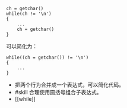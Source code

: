 ```
ch = getchar()
while(ch != '\n')
{
	...
	ch = getchar()
}
```
可以简化为：

```
while((ch = getchar()) != '\n')
{	
	...
}
```

- 把两个行为合并成一个表达式，可以简化代码。
- #skill 合理使用圆括号组合子表达式。
- [[while]]